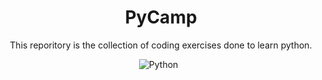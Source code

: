 <div align="center">
  
  # PyCamp 
  This reporitory is the collection of coding exercises done to learn python.
  
  ![Python](https://img.shields.io/badge/Python-3670A0?style=flat&logo=python&logoColor=ffdd54)
  &nbsp;
  <!--
  ![Flask](https://img.shields.io/badge/Flask-white.svg?style=flat&logo=flask&logoColor=black)
  -->
</div>
